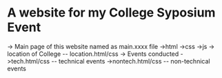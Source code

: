 # A website for my College Syposium Event 
-> Main page of this website named as main.xxxx file
    ->html
    ->css
    ->js
-> location of College -- location.html/css
-> Events conducted 
    ->tech.html/css      -- technical events
    ->nontech.html/css   -- non-technical events
